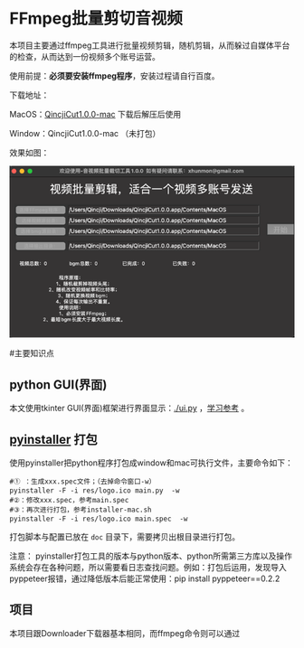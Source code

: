 # FFmpeg批量剪切音视频

本项目主要通过ffmpeg工具进行批量视频剪辑，随机剪辑，从而躲过自媒体平台的检查，从而达到一份视频多个账号运营。

使用前提：**必须要安装ffmpeg程序**，安装过程请自行百度。


下载地址：

MacOS：[QincjiCut1.0.0-mac](https://github.com/xhunmon/PythonIsTools/releases/download/v1.0.4/QincjiCut1.0.0.app.zip)  下载后解压后使用

Window：QincjiCut1.0.0-mac （未打包）

效果如图：

![剪辑器截图](./doc/example.png)

#主要知识点

## python GUI(界面)

本文使用tkinter GUI(界面)框架进行界面显示：[./ui.py](ui.py) ，[学习参考](https://www.cnblogs.com/shwee/p/9427975.html) 。

## [pyinstaller](https://pyinstaller.readthedocs.io/en/stable/) 打包

使用pyinstaller把python程序打包成window和mac可执行文件，主要命令如下：
```shell
#① ：生成xxx.spec文件；（去掉命令窗口-w）
pyinstaller -F -i res/logo.ico main.py  -w
#②：修改xxx.spec，参考main.spec
#③：再次进行打包，参考installer-mac.sh
pyinstaller -F -i res/logo.ico main.spec  -w
```
打包脚本与配置已放在 `doc` 目录下，需要拷贝出根目录进行打包。

注意：
pyinstaller打包工具的版本与python版本、python所需第三方库以及操作系统会存在各种问题，所以需要看日志查找问题。例如：打包后运用，发现导入pyppeteer报错，通过降低版本后能正常使用：pip install pyppeteer==0.2.2

## 项目
本项目跟Downloader下载器基本相同，而ffmpeg命令则可以通过 [](https://qincji.gitee.io/2021/01/18/ffmpeg/18_command/)


